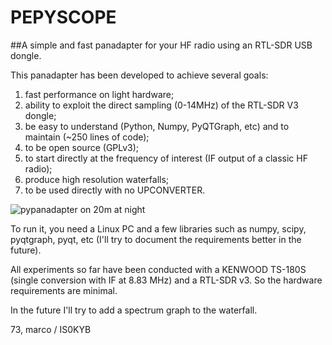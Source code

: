 # PEPYSCOPE
##A simple and fast panadapter for your HF radio using an RTL-SDR USB dongle.

This panadapter has been developed to achieve several goals:
1. fast performance on light hardware;
2. ability to exploit the direct sampling (0-14MHz) of the RTL-SDR V3 dongle;
3. be easy to understand (Python, Numpy, PyQTGraph, etc) and to maintain (~250 lines of code);
4. to be open source (GPLv3);
5. to start directly at the frequency of interest (IF output of a classic HF radio);
6. produce high resolution waterfalls;
7. to be used directly with no UPCONVERTER.


![pypanadapter on 20m at night](https://github.com/mcogoni/pypanadapter/blob/master/pypanadapter.png)

To run it, you need a Linux PC and a few libraries such as numpy, scipy, pyqtgraph, pyqt, etc (I'll try to document the requirements better in the future).

All experiments so far have been conducted with a KENWOOD TS-180S (single conversion with IF at 8.83 MHz) and a RTL-SDR v3. So the hardware requirements are minimal.

In the future I'll try to add a spectrum graph to the waterfall.

73,
marco / IS0KYB
